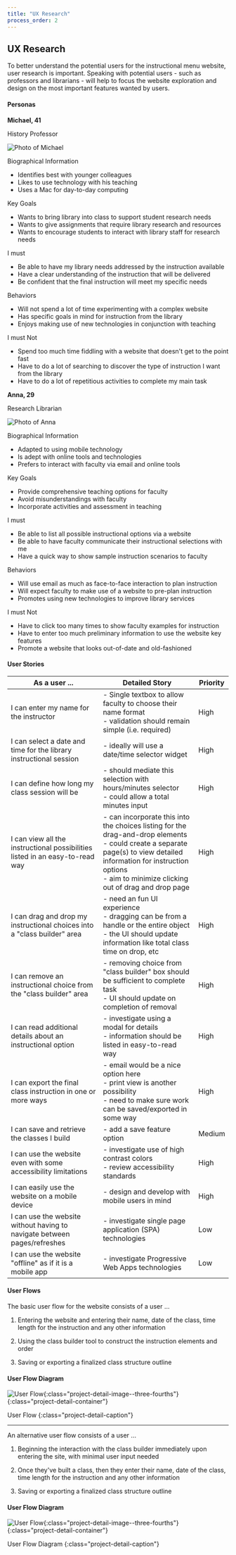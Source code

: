 ```yaml
---
title: "UX Research"
process_order: 2
---
```

## UX Research

To better understand the potential users for the instructional menu website, user research is important. Speaking with potential users - such as professors and librarians - will help to focus the website exploration and design on the most important features wanted by users.

#### Personas

**Michael, 41**

History Professor

![Photo of Michael](../../assets/img/project/instruction-menu-persona-1.jpg)

Biographical Information

* Identifies best with younger colleagues
* Likes to use technology with his teaching
* Uses a Mac for day-to-day computing

Key Goals

* Wants to bring library into class to support student research needs
* Wants to give assignments that require library research and resources
* Wants to encourage students to interact with library staff for research needs

I must

* Be able to have my library needs addressed by the instruction available
* Have a clear understanding of the instruction that will be delivered
* Be confident that the final instruction will meet my specific needs

Behaviors

* Will not spend a lot of time experimenting with a complex website
* Has specific goals in mind for instruction from the library
* Enjoys making use of new technologies in conjunction with teaching

I must Not

* Spend too much time fiddling with a website that doesn't get to the point fast
* Have to do a lot of searching to discover the type of instruction I want from the library
* Have to do a lot of repetitious activities to complete my main task

**Anna, 29**

Research Librarian

![Photo of Anna](../../assets/img/project/instruction-menu-persona-2.jpg)

Biographical Information

* Adapted to using mobile technology
* Is adept with online tools and technologies
* Prefers to interact with faculty via email and online tools

Key Goals

* Provide comprehensive teaching options for faculty
* Avoid misunderstandings with faculty
* Incorporate activities and assessment in teaching

I must

* Be able to list all possible instructional options via a website
* Be able to have faculty communicate their instructional selections with me
* Have a quick way to show sample instruction scenarios to faculty

Behaviors

* Will use email as much as face-to-face interaction to plan instruction
* Will expect faculty to make use of a website to pre-plan instruction
* Promotes using new technologies to improve library services

I must Not

* Have to click too many times to show faculty examples for instruction
* Have to enter too much preliminary information to use the website key features
* Promote a website that looks out-of-date and old-fashioned

#### User Stories

|As a user ...| Detailed Story | Priority|
| --- | --- | --- |
|I can enter my name for the instructor|- Single textbox to allow faculty to choose their name format<br>- validation should remain simple (i.e. required)|High|
|I can select a date and time for the library instructional session|- ideally will use a date/time selector widget|High|
|I can define how long my class session will be|- should mediate this selection with hours/minutes selector<br>- could allow a total minutes input|High|
|I can view all the instructional possibilities listed in an easy-to-read way|- can incorporate this into the choices listing for the drag-and-drop elements<br>- could create a separate page(s) to view detailed information for instruction options<br>- aim to minimize clicking out of drag and drop page|High|
|I can drag and drop my instructional choices into a "class builder" area|- need an fun UI experience<br>- dragging can be from a handle or the entire object<br>- the UI should update information like total class time on drop, etc|High|
|I can remove an instructional choice from the "class builder" area|- removing choice from "class builder" box should be sufficient to complete task<br>- UI should update on completion of removal|High|
|I can read additional details about an instructional option|- investigate using a modal for details<br>- information should be listed in easy-to-read way|High|
|I can export the final class instruction in one or more ways|- email would be a nice option here<br>- print view is another possibility<br>- need to make sure work can be saved/exported in some way|High|
|I can save and retrieve the classes I build|- add a save feature option|Medium|
|I can use the website even with some accessibility limitations|- investigate use of high contrast colors<br>- review accessibility standards|High|
|I can easily use the website on a mobile device|- design and develop with mobile users in mind|High|
|I can use the website without having to navigate between pages/refreshes|- investigate single page application (SPA) technologies|Low|
|I can use the website "offline" as if it is a mobile app|- investigate Progressive Web Apps technologies|Low|

#### User Flows

The basic user flow for the website consists of a user ...

1. Entering the website and entering their name, date of the class, time length for the instruction and any other information

1. Using the class builder tool to construct the instruction elements and order

1. Saving or exporting a finalized class structure outline

#### User Flow Diagram

![User Flow](../../assets/img/project/instruction-menu-user-flow-1.jpg){:class="project-detail-image--three-fourths"}
{:class="project-detail-container"}

User Flow
{:class="project-detail-caption"}

---

An alternative user flow consists of a user ...

1. Beginning the interaction with the class builder immediately upon entering the site, with minimal user input needed

1. Once they've built a class, then they enter their name, date of the class, time length for the instruction and any other information

1. Saving or exporting a finalized class structure outline

#### User Flow Diagram

![User Flow](../../assets/img/project/instruction-menu-user-flow-2.jpg){:class="project-detail-image--three-fourths"}
{:class="project-detail-container"}

User Flow Diagram
{:class="project-detail-caption"}
